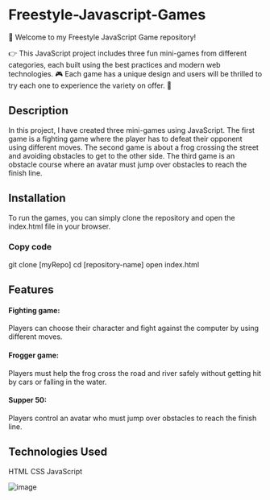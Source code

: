 # Freestyle-Javascript-Games

👋 Welcome to my Freestyle JavaScript Game repository!

👉 This JavaScript project includes three fun mini-games from different categories, each built using the best practices and modern web technologies. 🎮 Each game has a unique design and users will be thrilled to try each one to experience the variety on offer. 🤩


## Description
In this project, I have created three mini-games using JavaScript. The first game is a fighting game where the player has to defeat their opponent using different moves. The second game is about a frog crossing the street and avoiding obstacles to get to the other side. The third game is an obstacle course where an avatar must jump over obstacles to reach the finish line.

## Installation
To run the games, you can simply clone the repository and open the index.html file in your browser.


### Copy code
git clone [myRepo]
cd [repository-name]
open index.html

## Features
#### Fighting game: 
Players can choose their character and fight against the computer by using different moves.

#### Frogger game:
Players must help the frog cross the road and river safely without getting hit by cars or falling in the water.

#### Supper 50:
Players control an avatar who must jump over obstacles to reach the finish line.

## Technologies Used
HTML
CSS
JavaScript


![image](https://user-images.githubusercontent.com/99211882/220376117-e029adc8-4810-443e-b5c3-4f0023750fec.png)



